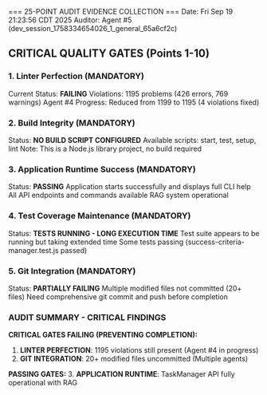 === 25-POINT AUDIT EVIDENCE COLLECTION ===
Date: Fri Sep 19 21:23:56 CDT 2025
Auditor: Agent #5 (dev_session_1758334654026_1_general_65a6cf2c)

## CRITICAL QUALITY GATES (Points 1-10)

### 1. Linter Perfection (MANDATORY)
Current Status: **FAILING**
Violations: 1195 problems (426 errors, 769 warnings)
Agent #4 Progress: Reduced from 1199 to 1195 (4 violations fixed)

### 2. Build Integrity (MANDATORY)
Status: **NO BUILD SCRIPT CONFIGURED**
Available scripts: start, test, setup, lint
Note: This is a Node.js library project, no build required

### 3. Application Runtime Success (MANDATORY)
Status: **PASSING**
Application starts successfully and displays full CLI help
All API endpoints and commands available
RAG system operational

### 4. Test Coverage Maintenance (MANDATORY)
Status: **TESTS RUNNING - LONG EXECUTION TIME**
Test suite appears to be running but taking extended time
Some tests passing (success-criteria-manager.test.js passed)

### 5. Git Integration (MANDATORY)
Status: **PARTIALLY FAILING**
Multiple modified files not committed (20+ files)
Need comprehensive git commit and push before completion

### AUDIT SUMMARY - CRITICAL FINDINGS

**CRITICAL GATES FAILING (PREVENTING COMPLETION):**
1. **LINTER PERFECTION**: 1195 violations still present (Agent #4 in progress)
5. **GIT INTEGRATION**: 20+ modified files uncommitted (Multiple agents)

**PASSING GATES:**
3. **APPLICATION RUNTIME**: TaskManager API fully operational with RAG

